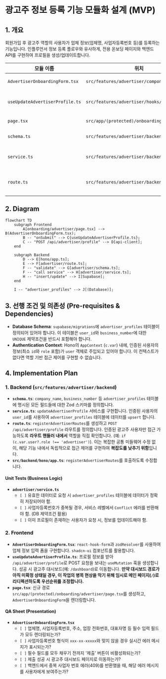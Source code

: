 # 광고주 정보 등록 기능 모듈화 설계 (MVP)

## 1. 개요

회원가입 후 광고주 역할의 사용자가 업체 정보(업체명, 사업자등록번호 등)를 등록하는 기능입니다. 인플루언서 정보 등록 플로우와 유사하게, 전용 온보딩 페이지와 백엔드 API를 구현하여 프로필을 생성/업데이트합니다.

| 모듈 이름 | 위치 | 설명 |
| --- | --- | --- |
| `AdvertiserOnboardingForm.tsx` | `src/features/advertiser/components/` | 광고주 업체 정보를 입력받는 폼 UI 컴포넌트. |
| `useUpdateAdvertiserProfile.ts` | `src/features/advertiser/hooks/` | 업체 정보를 백엔드에 제출하는 React Query `useMutation` 훅. |
| `page.tsx` | `src/app/(protected)/onboarding/advertiser/` | `AdvertiserOnboardingForm`을 렌더링하는 페이지. |
| `schema.ts` | `src/features/advertiser/backend/` | 업체 정보의 유효성을 검증하는 Zod 스키마. |
| `service.ts` | `src/features/advertiser/backend/` | `advertiser_profiles` 테이블에 데이터를 저장/수정하는 서비스. |
| `route.ts` | `src/features/advertiser/backend/` | `POST /api/advertiser/profile` 엔드포인트를 정의하는 Hono 라우터. |

## 2. Diagram

```mermaid
flowchart TD
    subgraph Frontend
        A[onboarding/advertiser/page.tsx] --> B(AdvertiserOnboardingForm.tsx);
        B -- "onSubmit" --> C{useUpdateAdvertiserProfile.ts};
        C -- "POST /api/advertiser/profile" --> D[api-client];
    end

    subgraph Backend
        D --> E[hono/app.ts];
        E --> F[advertiser/route.ts];
        F -- "validate" --> G[advertiser/schema.ts];
        F -- "call service" --> H[advertiser/service.ts];
        H -- "insert/update" --> I[Supabase];
    end

    I -- "advertiser_profiles" --> J[(Database)];
```

## 3. 선행 조건 및 의존성 (Pre-requisites & Dependencies)

- **Database Schema**: `supabase/migrations`에 `advertiser_profiles` 테이블이 정의되어 있어야 합니다. 이 테이블은 `user_id`와 `business_number`에 대한 `UNIQUE` 제약조건을 반드시 포함해야 합니다.
- **Authentication Context**: Hono의 `AppContext` (`c.var`) 내에, 인증된 사용자의 정보(최소 `id`와 `role` 포함)가 `user` 객체로 주입되고 있어야 합니다. 이 컨텍스트가 없다면 역할 기반 접근 제어를 구현할 수 없습니다.

## 4. Implementation Plan

### 1. Backend (`src/features/advertiser/backend`)

- **`schema.ts`**: `company_name`, `business_number` 등 `advertiser_profiles` 테이블에 명시된 모든 필드들에 대한 Zod 스키마를 정의합니다.
- **`service.ts`**: `updateAdvertiserProfile` 서비스를 구현합니다. 인증된 사용자의 `user_id`를 사용하여 `advertiser_profiles` 테이블에 데이터를 `upsert` 합니다.
- **`route.ts`**: `registerAdvertiserRoutes`를 생성하고 `POST /api/advertiser/profile` 라우트를 정의합니다. 인증된 광고주 사용자만 접근 가능하도록 **라우트 핸들러 내에서** 역할을 직접 확인합니다. (예: `if (c.var.user?.role !== 'advertiser')`). 이는 복잡한 공통 미들웨어 수정 없이, 해당 기능 내에서 독립적으로 접근 제어를 구현하여 **복잡도를 낮추기 위함**입니다.
- **`src/backend/hono/app.ts`**: `registerAdvertiserRoutes`를 호출하도록 수정합니다.

#### Unit Tests (Business Logic)

- **`advertiser/service.ts`**
    - `[ ]` 유효한 데이터로 요청 시 `advertiser_profiles` 테이블에 데이터가 정확히 저장되어야 함.
    - `[ ]` 사업자등록번호가 중복될 경우, 서비스 레벨에서 `Conflict` 에러를 반환해야 함. (DB 제약조건 활용)
    - `[ ]` 이미 프로필이 존재하는 사용자가 요청 시, 정보를 업데이트해야 함.

### 2. Frontend

- **`AdvertiserOnboardingForm.tsx`**: `react-hook-form`과 `zodResolver`를 사용하여 업체 정보 입력 폼을 구현합니다. `shadcn-ui` 컴포넌트를 활용합니다.
- **`useUpdateAdvertiserProfile.ts`**: 프로필 정보를 받아 `/api/advertiser/profile`로 POST 요청을 보내는 `useMutation` 훅을 생성합니다. 성공 시 광고주 대시보드(예: `/dashboard`)로 이동합니다. **만약 대시보드 경로가 아직 미확정 상태일 경우, 이 작업의 병목 현상을 막기 위해 임시로 메인 페이지(`/`)로 리디렉션하도록 우선순위를 조정합니다.**
- **`page.tsx`**: 신규 경로 `src/app/(protected)/onboarding/advertiser/page.tsx`를 생성하고, `AdvertiserOnboardingForm`을 렌더링합니다.

#### QA Sheet (Presentation)

- **`AdvertiserOnboardingForm.tsx`**
    - `[ ]` 업체명, 사업자등록번호, 주소, 업장 전화번호, 대표자명 등 필수 입력 필드가 모두 렌더링되는가?
    - `[ ]` 사업자등록번호 형식이 `xxx-xx-xxxxx`와 맞지 않을 경우 실시간 에러 메시지가 표시되는가?
    - `[ ]` 필수 필드를 모두 채우기 전까지 '제출' 버튼이 비활성화되는가?
    - `[ ]` 제출 성공 시 광고주 대시보드 페이지로 이동하는가?
    - `[ ]` 백엔드에서 중복 사업자 번호 에러(409)를 반환했을 때, 해당 에러 메시지를 사용자에게 보여주는가?
